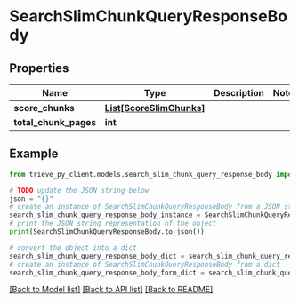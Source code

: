# SearchSlimChunkQueryResponseBody


## Properties

Name | Type | Description | Notes
------------ | ------------- | ------------- | -------------
**score_chunks** | [**List[ScoreSlimChunks]**](ScoreSlimChunks.md) |  | 
**total_chunk_pages** | **int** |  | 

## Example

```python
from trieve_py_client.models.search_slim_chunk_query_response_body import SearchSlimChunkQueryResponseBody

# TODO update the JSON string below
json = "{}"
# create an instance of SearchSlimChunkQueryResponseBody from a JSON string
search_slim_chunk_query_response_body_instance = SearchSlimChunkQueryResponseBody.from_json(json)
# print the JSON string representation of the object
print(SearchSlimChunkQueryResponseBody.to_json())

# convert the object into a dict
search_slim_chunk_query_response_body_dict = search_slim_chunk_query_response_body_instance.to_dict()
# create an instance of SearchSlimChunkQueryResponseBody from a dict
search_slim_chunk_query_response_body_form_dict = search_slim_chunk_query_response_body.from_dict(search_slim_chunk_query_response_body_dict)
```
[[Back to Model list]](../README.md#documentation-for-models) [[Back to API list]](../README.md#documentation-for-api-endpoints) [[Back to README]](../README.md)


